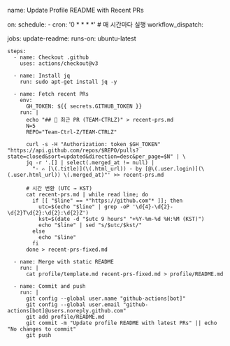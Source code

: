 name: Update Profile README with Recent PRs

on:
schedule: - cron: '0 \* \* \* \*' # 매 시간마다 실행
workflow_dispatch:

jobs:
update-readme:
runs-on: ubuntu-latest

    steps:
      - name: Checkout .github
        uses: actions/checkout@v3

      - name: Install jq
        run: sudo apt-get install jq -y

      - name: Fetch recent PRs
        env:
          GH_TOKEN: ${{ secrets.GITHUB_TOKEN }}
        run: |
          echo "## 🔄 최근 PR (TEAM-CTRLZ)" > recent-prs.md
          N=5
          REPO="Team-Ctrl-Z/TEAM-CTRLZ"

          curl -s -H "Authorization: token $GH_TOKEN" "https://api.github.com/repos/$REPO/pulls?state=closed&sort=updated&direction=desc&per_page=$N" | \
          jq -r '.[] | select(.merged_at != null) |
            "- ✍️ [\(.title)](\(.html_url)) - by [@\(.user.login)](\(.user.html_url)) \(.merged_at)"' >> recent-prs.md

          # 시간 변환 (UTC → KST)
          cat recent-prs.md | while read line; do
            if [[ "$line" == *"https://github.com"* ]]; then
              utc=$(echo "$line" | grep -oP '\d{4}-\d{2}-\d{2}T\d{2}:\d{2}:\d{2}Z')
              kst=$(date -d "$utc 9 hours" "+%Y-%m-%d %H:%M (KST)")
              echo "$line" | sed "s/$utc/$kst/"
            else
              echo "$line"
            fi
          done > recent-prs-fixed.md

      - name: Merge with static README
        run: |
          cat profile/template.md recent-prs-fixed.md > profile/README.md

      - name: Commit and push
        run: |
          git config --global user.name "github-actions[bot]"
          git config --global user.email "github-actions[bot]@users.noreply.github.com"
          git add profile/README.md
          git commit -m "Update profile README with latest PRs" || echo "No changes to commit"
          git push
